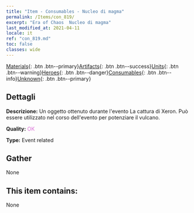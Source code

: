 ```yaml
---
title: "Item - Consumables - Nucleo di magma"
permalink: /Items/con_819/
excerpt: "Era of Chaos  Nucleo di magma"
last_modified_at: 2021-04-11
locale: it
ref: "con_819.md"
toc: false
classes: wide
---
```

 [Materials](/it/Items/){: .btn .btn--primary}[Artifacts](/it/Items/Artifacts/){: .btn .btn--success}[Units](/it/Items/Units/){: .btn .btn--warning}[Heroes](/it/Items/Heroes/){: .btn .btn--danger}[Consumables](/it/Items/Consumables/){: .btn .btn--info}[Unknown](/it/Items/Unknown/){: .btn .btn--primary}

## Dettagli
 **Descrizione:** Un oggetto ottenuto durante l'evento La cattura di Xeron. Può essere utilizzato nel corso dell'evento per potenziare il vulcano.

 **Quality:** <span style="color: #DA70D6">OK</span>

 **Type:** Event related

## Gather

  None

## This item contains:

  None

